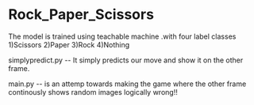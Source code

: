 # Rock_Paper_Scissors

The model is trained using teachable machine .with four label classes
1)Scissors
2)Paper
3)Rock
4)Nothing



simplypredict.py -- It simply predicts our move and show it on the other frame.


main.py -- is an attemp towards making the game where the other frame continously shows  random images logically wrong!!
